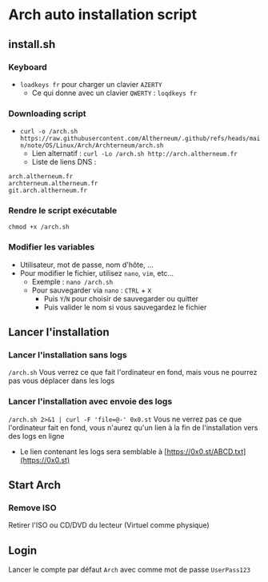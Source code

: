 # Arch auto installation script
## install.sh
### Keyboard
- `loadkeys fr` pour charger un clavier `AZERTY`
  - Ce qui donne avec un clavier `QWERTY` : `loqdkeys fr`
### Downloading script
- `curl -o /arch.sh https://raw.githubusercontent.com/Altherneum/.github/refs/heads/main/note/OS/Linux/Arch/Archterneum/arch.sh`
  - Lien alternatif : `curl -Lo /arch.sh http://arch.altherneum.fr`
  - Liste de liens DNS :
```
arch.altherneum.fr
archterneum.altherneum.fr
git.arch.altherneum.fr
```
### Rendre le script exécutable
`chmod +x /arch.sh`
### Modifier les variables
- Utilisateur, mot de passe, nom d'hôte, ...
- Pour modifier le fichier, utilisez `nano`, `vim`, etc...
  - Exemple : `nano /arch.sh`
  - Pour sauvegarder via `nano` : `CTRL` + `X`
    - Puis `Y`/`N` pour choisir de sauvegarder ou quitter
    - Puis valider le nom si vous sauvegardez le fichier

## Lancer l'installation
### Lancer l'installation sans logs
`/arch.sh` Vous verrez ce que fait l'ordinateur en fond, mais vous ne pourrez pas vous déplacer dans les logs
### Lancer l'installation avec envoie des logs
`/arch.sh 2>&1 | curl -F 'file=@-' 0x0.st` Vous ne verrez pas ce que l'ordinateur fait en fond, vous n'aurez qu'un lien à la fin de l'installation vers des logs en ligne
- Le lien contenant les logs sera semblable à [https://0x0.st/ABCD.txt](https://0x0.st)

## Start Arch
### Remove ISO
Retirer l'ISO ou CD/DVD du lecteur (Virtuel comme physique)
## Login
Lancer le compte par défaut `Arch` avec comme mot de passe `UserPass123`
